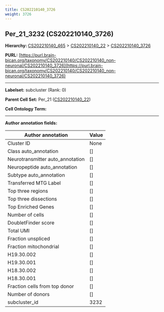 ```yaml
---
title: CS202210140_3726
weight: 3726
---
```

## Per_21_3232 (CS202210140_3726)
<b>Hierarchy: </b>
[CS202210140_465](../CS202210140_465) >
[CS202210140_22](../CS202210140_22) >
[CS202210140_3726](../CS202210140_3726)

**PURL:** [https://purl.brain-bican.org/taxonomy/CS202210140/CS202210140_non-neuronal/CS202210140_3726](https://purl.brain-bican.org/taxonomy/CS202210140/CS202210140_non-neuronal/CS202210140_3726)

---


**Labelset:** subcluster (Rank: 0)

**Parent Cell Set:** Per_21 ([CS202210140_22](../CS202210140_22))



**Cell Ontology Term:** 

[MARKER GENES.]: #


---

[TRANSFERRED ANNOTATIONS.]: #


[AUTHOR ANNOTATION FIELDS.]: #


**Author annotation fields:**

| Author annotation | Value |
|-------------------|-------|
|Cluster ID|None|
|Class auto_annotation|[]|
|Neurotransmitter auto_annotation|[]|
|Neuropeptide auto_annotation|[]|
|Subtype auto_annotation|[]|
|Transferred MTG Label|[]|
|Top three regions|[]|
|Top three dissections|[]|
|Top Enriched Genes|[]|
|Number of cells|[]|
|DoubletFinder score|[]|
|Total UMI|[]|
|Fraction unspliced|[]|
|Fraction mitochondrial|[]|
|H19.30.002|[]|
|H19.30.001|[]|
|H18.30.002|[]|
|H18.30.001|[]|
|Fraction cells from top donor|[]|
|Number of donors|[]|
|subcluster_id|3232|
